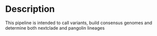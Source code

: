 # Description
This pipeline is intended to call variants, build consensus genomes and determine both nextclade and pangolin lineages

